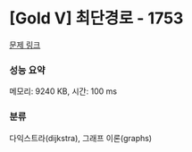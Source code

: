 # [Gold V] 최단경로 - 1753 

[문제 링크](https://www.acmicpc.net/problem/1753) 

### 성능 요약

메모리: 9240 KB, 시간: 100 ms

### 분류

다익스트라(dijkstra), 그래프 이론(graphs)

